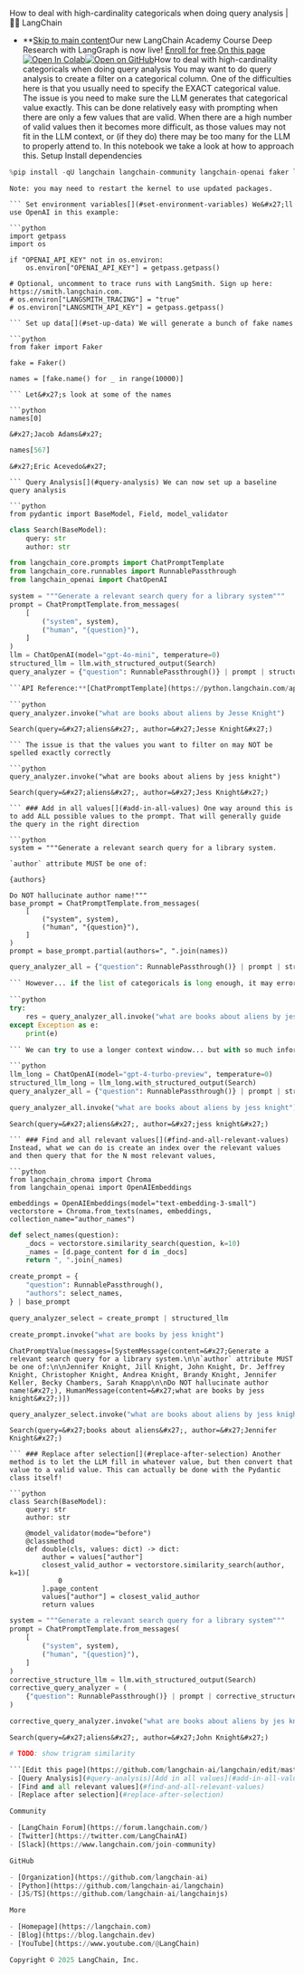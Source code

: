How to deal with high-cardinality categoricals when doing query analysis | 🦜️🔗 LangChain
- **[Skip to main content](#__docusaurus_skipToContent_fallback)Our new LangChain Academy Course Deep Research with LangGraph is now live! [Enroll for free](https://academy.langchain.com/courses/deep-research-with-langgraph/?utm_medium=internal&utm_source=docs&utm_campaign=q3-2025_deep-research-course_co).[On this page![Open In Colab ](https://colab.research.google.com/assets/colab-badge.svg)](https://colab.research.google.com/github/langchain-ai/langchain/blob/master/docs/docs/how_to/query_high_cardinality.ipynb)[![Open on GitHub ](https://img.shields.io/badge/Open%20on%20GitHub-grey?logo=github&logoColor=white)](https://github.com/langchain-ai/langchain/blob/master/docs/docs/how_to/query_high_cardinality.ipynb)How to deal with high-cardinality categoricals when doing query analysis You may want to do query analysis to create a filter on a categorical column. One of the difficulties here is that you usually need to specify the EXACT categorical value. The issue is you need to make sure the LLM generates that categorical value exactly. This can be done relatively easy with prompting when there are only a few values that are valid. When there are a high number of valid values then it becomes more difficult, as those values may not fit in the LLM context, or (if they do) there may be too many for the LLM to properly attend to. In this notebook we take a look at how to approach this. Setup[​](#setup) Install dependencies[​](#install-dependencies)

```python
%pip install -qU langchain langchain-community langchain-openai faker langchain-chroma

```

```output
Note: you may need to restart the kernel to use updated packages.

``` Set environment variables[​](#set-environment-variables) We&#x27;ll use OpenAI in this example:

```python
import getpass
import os

if "OPENAI_API_KEY" not in os.environ:
    os.environ["OPENAI_API_KEY"] = getpass.getpass()

# Optional, uncomment to trace runs with LangSmith. Sign up here: https://smith.langchain.com.
# os.environ["LANGSMITH_TRACING"] = "true"
# os.environ["LANGSMITH_API_KEY"] = getpass.getpass()

``` Set up data[​](#set-up-data) We will generate a bunch of fake names

```python
from faker import Faker

fake = Faker()

names = [fake.name() for _ in range(10000)]

``` Let&#x27;s look at some of the names

```python
names[0]

```

```output
&#x27;Jacob Adams&#x27;

```

```python
names[567]

```

```output
&#x27;Eric Acevedo&#x27;

``` Query Analysis[​](#query-analysis) We can now set up a baseline query analysis

```python
from pydantic import BaseModel, Field, model_validator

```

```python
class Search(BaseModel):
    query: str
    author: str

```

```python
from langchain_core.prompts import ChatPromptTemplate
from langchain_core.runnables import RunnablePassthrough
from langchain_openai import ChatOpenAI

system = """Generate a relevant search query for a library system"""
prompt = ChatPromptTemplate.from_messages(
    [
        ("system", system),
        ("human", "{question}"),
    ]
)
llm = ChatOpenAI(model="gpt-4o-mini", temperature=0)
structured_llm = llm.with_structured_output(Search)
query_analyzer = {"question": RunnablePassthrough()} | prompt | structured_llm

```API Reference:**[ChatPromptTemplate](https://python.langchain.com/api_reference/core/prompts/langchain_core.prompts.chat.ChatPromptTemplate.html) | [RunnablePassthrough](https://python.langchain.com/api_reference/core/runnables/langchain_core.runnables.passthrough.RunnablePassthrough.html) We can see that if we spell the name exactly correctly, it knows how to handle it

```python
query_analyzer.invoke("what are books about aliens by Jesse Knight")

```

```output
Search(query=&#x27;aliens&#x27;, author=&#x27;Jesse Knight&#x27;)

``` The issue is that the values you want to filter on may NOT be spelled exactly correctly

```python
query_analyzer.invoke("what are books about aliens by jess knight")

```

```output
Search(query=&#x27;aliens&#x27;, author=&#x27;Jess Knight&#x27;)

``` ### Add in all values[​](#add-in-all-values) One way around this is to add ALL possible values to the prompt. That will generally guide the query in the right direction

```python
system = """Generate a relevant search query for a library system.

`author` attribute MUST be one of:

{authors}

Do NOT hallucinate author name!"""
base_prompt = ChatPromptTemplate.from_messages(
    [
        ("system", system),
        ("human", "{question}"),
    ]
)
prompt = base_prompt.partial(authors=", ".join(names))

```

```python
query_analyzer_all = {"question": RunnablePassthrough()} | prompt | structured_llm

``` However... if the list of categoricals is long enough, it may error!

```python
try:
    res = query_analyzer_all.invoke("what are books about aliens by jess knight")
except Exception as e:
    print(e)

``` We can try to use a longer context window... but with so much information in there, it is not garunteed to pick it up reliably

```python
llm_long = ChatOpenAI(model="gpt-4-turbo-preview", temperature=0)
structured_llm_long = llm_long.with_structured_output(Search)
query_analyzer_all = {"question": RunnablePassthrough()} | prompt | structured_llm_long

```

```python
query_analyzer_all.invoke("what are books about aliens by jess knight")

```

```output
Search(query=&#x27;aliens&#x27;, author=&#x27;jess knight&#x27;)

``` ### Find and all relevant values[​](#find-and-all-relevant-values) Instead, what we can do is create an index over the relevant values and then query that for the N most relevant values,

```python
from langchain_chroma import Chroma
from langchain_openai import OpenAIEmbeddings

embeddings = OpenAIEmbeddings(model="text-embedding-3-small")
vectorstore = Chroma.from_texts(names, embeddings, collection_name="author_names")

```

```python
def select_names(question):
    _docs = vectorstore.similarity_search(question, k=10)
    _names = [d.page_content for d in _docs]
    return ", ".join(_names)

```

```python
create_prompt = {
    "question": RunnablePassthrough(),
    "authors": select_names,
} | base_prompt

```

```python
query_analyzer_select = create_prompt | structured_llm

```

```python
create_prompt.invoke("what are books by jess knight")

```

```output
ChatPromptValue(messages=[SystemMessage(content=&#x27;Generate a relevant search query for a library system.\n\n`author` attribute MUST be one of:\n\nJennifer Knight, Jill Knight, John Knight, Dr. Jeffrey Knight, Christopher Knight, Andrea Knight, Brandy Knight, Jennifer Keller, Becky Chambers, Sarah Knapp\n\nDo NOT hallucinate author name!&#x27;), HumanMessage(content=&#x27;what are books by jess knight&#x27;)])

```

```python
query_analyzer_select.invoke("what are books about aliens by jess knight")

```

```output
Search(query=&#x27;books about aliens&#x27;, author=&#x27;Jennifer Knight&#x27;)

``` ### Replace after selection[​](#replace-after-selection) Another method is to let the LLM fill in whatever value, but then convert that value to a valid value. This can actually be done with the Pydantic class itself!

```python
class Search(BaseModel):
    query: str
    author: str

    @model_validator(mode="before")
    @classmethod
    def double(cls, values: dict) -> dict:
        author = values["author"]
        closest_valid_author = vectorstore.similarity_search(author, k=1)[
            0
        ].page_content
        values["author"] = closest_valid_author
        return values

```

```python
system = """Generate a relevant search query for a library system"""
prompt = ChatPromptTemplate.from_messages(
    [
        ("system", system),
        ("human", "{question}"),
    ]
)
corrective_structure_llm = llm.with_structured_output(Search)
corrective_query_analyzer = (
    {"question": RunnablePassthrough()} | prompt | corrective_structure_llm
)

```

```python
corrective_query_analyzer.invoke("what are books about aliens by jes knight")

```

```output
Search(query=&#x27;aliens&#x27;, author=&#x27;John Knight&#x27;)

```

```python
# TODO: show trigram similarity

```[Edit this page](https://github.com/langchain-ai/langchain/edit/master/docs/docs/how_to/query_high_cardinality.ipynb)[Setup](#setup)
- [Query Analysis](#query-analysis)[Add in all values](#add-in-all-values)
- [Find and all relevant values](#find-and-all-relevant-values)
- [Replace after selection](#replace-after-selection)

Community

- [LangChain Forum](https://forum.langchain.com/)
- [Twitter](https://twitter.com/LangChainAI)
- [Slack](https://www.langchain.com/join-community)

GitHub

- [Organization](https://github.com/langchain-ai)
- [Python](https://github.com/langchain-ai/langchain)
- [JS/TS](https://github.com/langchain-ai/langchainjs)

More

- [Homepage](https://langchain.com)
- [Blog](https://blog.langchain.dev)
- [YouTube](https://www.youtube.com/@LangChain)

Copyright © 2025 LangChain, Inc.